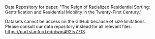 Data Repository for paper, "The Reign of Racialized Residential Sorting: Gentrification and Residential Mobility in the Twenty-First Century."

Datasets cannot be access on the GitHub because of size limitations. Please consult our data repository instead for all relevant files: https://purl.stanford.edu/wm492tv7713. 

